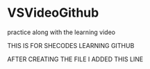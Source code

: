 # VSVideoGithub
practice along with the learning video

THIS IS FOR SHECODES LEARNING GITHUB

AFTER CREATING THE FILE I ADDED THIS LINE
